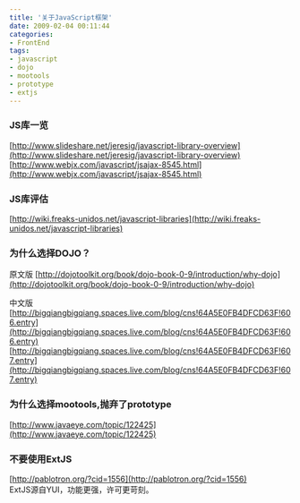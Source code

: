 ```yaml
---
title: '关于JavaScript框架'
date: 2009-02-04 00:11:44
categories: 
- FrontEnd
tags: 
- javascript
- dojo
- mootools
- prototype
- extjs
---
```

### JS库一览
[http://www.slideshare.net/jeresig/javascript-library-overview](http://www.slideshare.net/jeresig/javascript-library-overview)  
[http://www.webjx.com/javascript/jsajax-8545.html](http://www.webjx.com/javascript/jsajax-8545.html)  

### JS库评估
[http://wiki.freaks-unidos.net/javascript-libraries](http://wiki.freaks-unidos.net/javascript-libraries)

### 为什么选择DOJO？
原文版
[http://dojotoolkit.org/book/dojo-book-0-9/introduction/why-dojo](http://dojotoolkit.org/book/dojo-book-0-9/introduction/why-dojo)  

中文版
[http://bigqiangbigqiang.spaces.live.com/blog/cns!64A5E0FB4DFCD63F!606.entry](http://bigqiangbigqiang.spaces.live.com/blog/cns!64A5E0FB4DFCD63F!606.entry)  
[http://bigqiangbigqiang.spaces.live.com/blog/cns!64A5E0FB4DFCD63F!607.entry](http://bigqiangbigqiang.spaces.live.com/blog/cns!64A5E0FB4DFCD63F!607.entry)  

### 为什么选择mootools,抛弃了prototype
[http://www.javaeye.com/topic/122425](http://www.javaeye.com/topic/122425)  

### 不要使用ExtJS
[http://pablotron.org/?cid=1556](http://pablotron.org/?cid=1556)  
ExtJS源自YUI，功能更强，许可更苛刻。